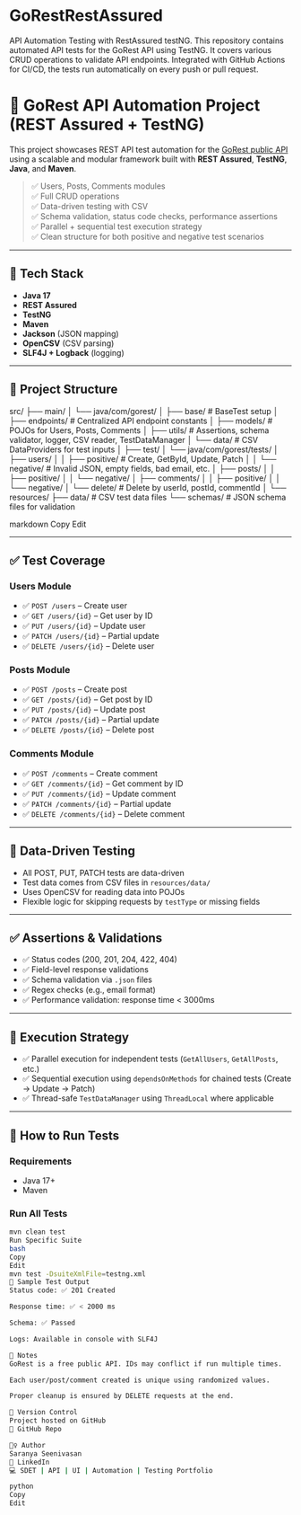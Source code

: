 # GoRestRestAssured
API Automation Testing with RestAssured testNG.  This repository contains automated API tests for the GoRest API using TestNG. It covers various CRUD operations to validate API endpoints. Integrated with GitHub Actions for CI/CD, the tests run automatically on every push or pull request.
# 🧪 GoRest API Automation Project (REST Assured + TestNG)

This project showcases REST API test automation for the [GoRest public API](https://gorest.co.in/) using a scalable and modular framework built with **REST Assured**, **TestNG**, **Java**, and **Maven**.

> ✅ Users, Posts, Comments modules  
> ✅ Full CRUD operations  
> ✅ Data-driven testing with CSV  
> ✅ Schema validation, status code checks, performance assertions  
> ✅ Parallel + sequential test execution strategy  
> ✅ Clean structure for both positive and negative test scenarios  

---

## 🚀 Tech Stack

- **Java 17**
- **REST Assured**
- **TestNG**
- **Maven**
- **Jackson** (JSON mapping)
- **OpenCSV** (CSV parsing)
- **SLF4J + Logback** (logging)

---

## 📁 Project Structure

src/
├── main/
│ └── java/com/gorest/
│ ├── base/ # BaseTest setup
│ ├── endpoints/ # Centralized API endpoint constants
│ ├── models/ # POJOs for Users, Posts, Comments
│ ├── utils/ # Assertions, schema validator, logger, CSV reader, TestDataManager
│ └── data/ # CSV DataProviders for test inputs
│
├── test/
│ └── java/com/gorest/tests/
│ ├── users/
│ │ ├── positive/ # Create, GetById, Update, Patch
│ │ └── negative/ # Invalid JSON, empty fields, bad email, etc.
│ ├── posts/
│ │ ├── positive/
│ │ └── negative/
│ ├── comments/
│ │ ├── positive/
│ │ └── negative/
│ └── delete/ # Delete by userId, postId, commentId
│
└── resources/
├── data/ # CSV test data files
└── schemas/ # JSON schema files for validation

markdown
Copy
Edit

---

## ✅ Test Coverage

### Users Module
- ✅ `POST /users` – Create user  
- ✅ `GET /users/{id}` – Get user by ID  
- ✅ `PUT /users/{id}` – Update user  
- ✅ `PATCH /users/{id}` – Partial update  
- ✅ `DELETE /users/{id}` – Delete user  

### Posts Module
- ✅ `POST /posts` – Create post  
- ✅ `GET /posts/{id}` – Get post by ID  
- ✅ `PUT /posts/{id}` – Update post  
- ✅ `PATCH /posts/{id}` – Partial update  
- ✅ `DELETE /posts/{id}` – Delete post  

### Comments Module
- ✅ `POST /comments` – Create comment  
- ✅ `GET /comments/{id}` – Get comment by ID  
- ✅ `PUT /comments/{id}` – Update comment  
- ✅ `PATCH /comments/{id}` – Partial update  
- ✅ `DELETE /comments/{id}` – Delete comment  

---

## 🧬 Data-Driven Testing

- All POST, PUT, PATCH tests are data-driven  
- Test data comes from CSV files in `resources/data/`  
- Uses OpenCSV for reading data into POJOs  
- Flexible logic for skipping requests by `testType` or missing fields

---

## ✅ Assertions & Validations

- ✅ Status codes (200, 201, 204, 422, 404)
- ✅ Field-level response validations
- ✅ Schema validation via `.json` files
- ✅ Regex checks (e.g., email format)
- ✅ Performance validation: response time < 3000ms

---

## 🔀 Execution Strategy

- ✅ Parallel execution for independent tests (`GetAllUsers`, `GetAllPosts`, etc.)
- ✅ Sequential execution using `dependsOnMethods` for chained tests (Create → Update → Patch)
- ✅ Thread-safe `TestDataManager` using `ThreadLocal` where applicable

---

## 🧪 How to Run Tests

### Requirements
- Java 17+
- Maven

### Run All Tests
```bash
mvn clean test
Run Specific Suite
bash
Copy
Edit
mvn test -DsuiteXmlFile=testng.xml
📸 Sample Test Output
Status code: ✅ 201 Created

Response time: ✅ < 2000 ms

Schema: ✅ Passed

Logs: Available in console with SLF4J

📌 Notes
GoRest is a free public API. IDs may conflict if run multiple times.

Each user/post/comment created is unique using randomized values.

Proper cleanup is ensured by DELETE requests at the end.

📂 Version Control
Project hosted on GitHub
📌 GitHub Repo

🙋‍♀️ Author
Saranya Seenivasan
🔗 LinkedIn
💻 SDET | API | UI | Automation | Testing Portfolio

python
Copy
Edit
